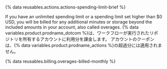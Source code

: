{% data reusables.actions.actions-spending-limit-brief %}

If you have an unlimited spending limit or a spending limit set higher than $0 USD, you will be billed for any additional minutes or storage beyond the included amounts in your account, also called overages. {% data variables.product.prodname_dotcom %}は、ワークフローが実行されたリポジトリを所有するアカウントに利用分を課金します。 アカウントのクーポンは、{% data variables.product.prodname_actions %}の超過分には適用されません。

{% data reusables.billing.overages-billed-monthly %}
